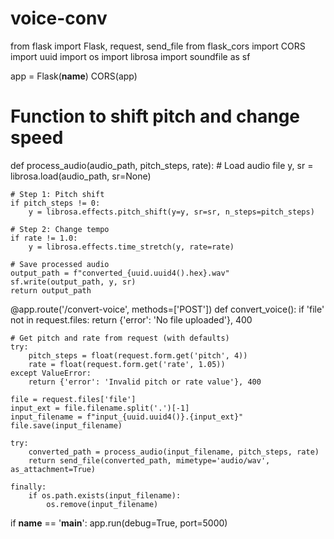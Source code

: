 # voice-conv
from flask import Flask, request, send_file
from flask_cors import CORS
import uuid
import os
import librosa
import soundfile as sf

app = Flask(__name__)
CORS(app)

# Function to shift pitch and change speed
def process_audio(audio_path, pitch_steps, rate):
    # Load audio file
    y, sr = librosa.load(audio_path, sr=None)

    # Step 1: Pitch shift
    if pitch_steps != 0:
        y = librosa.effects.pitch_shift(y=y, sr=sr, n_steps=pitch_steps)

    # Step 2: Change tempo
    if rate != 1.0:
        y = librosa.effects.time_stretch(y, rate=rate)

    # Save processed audio
    output_path = f"converted_{uuid.uuid4().hex}.wav"
    sf.write(output_path, y, sr)
    return output_path

@app.route('/convert-voice', methods=['POST'])
def convert_voice():
    if 'file' not in request.files:
        return {'error': 'No file uploaded'}, 400

    # Get pitch and rate from request (with defaults)
    try:
        pitch_steps = float(request.form.get('pitch', 4))
        rate = float(request.form.get('rate', 1.05))
    except ValueError:
        return {'error': 'Invalid pitch or rate value'}, 400

    file = request.files['file']
    input_ext = file.filename.split('.')[-1]
    input_filename = f"input_{uuid.uuid4()}.{input_ext}"
    file.save(input_filename)

    try:
        converted_path = process_audio(input_filename, pitch_steps, rate)
        return send_file(converted_path, mimetype='audio/wav', as_attachment=True)

    finally:
        if os.path.exists(input_filename):
            os.remove(input_filename)

if __name__ == '__main__':
    app.run(debug=True, port=5000)
